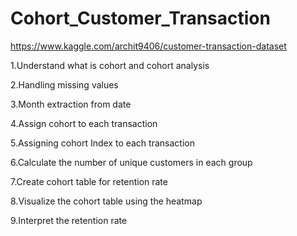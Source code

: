 # Cohort_Customer_Transaction


https://www.kaggle.com/archit9406/customer-transaction-dataset

1.Understand what is cohort and cohort analysis

2.Handling missing values

3.Month extraction from date

4.Assign cohort to each transaction

5.Assigning cohort Index to each transaction

6.Calculate the number of unique customers in each group

7.Create cohort table for retention rate

8.Visualize the cohort table using the heatmap

9.Interpret the retention rate
